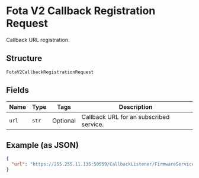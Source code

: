 
# Fota V2 Callback Registration Request

Callback URL registration.

## Structure

`FotaV2CallbackRegistrationRequest`

## Fields

| Name | Type | Tags | Description |
|  --- | --- | --- | --- |
| `url` | `str` | Optional | Callback URL for an subscribed service. |

## Example (as JSON)

```json
{
  "url": "https://255.255.11.135:50559/CallbackListener/FirmwareServiceMessages.asmx"
}
```


